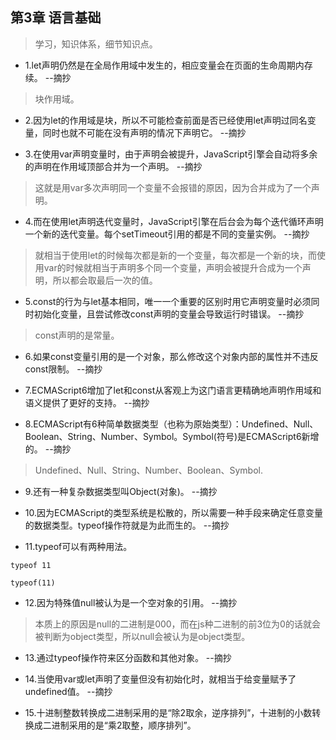 ## 第3章 语言基础

>学习，知识体系，细节知识点。

- 1.let声明仍然是在全局作用域中发生的，相应变量会在页面的生命周期内存续。 --摘抄

>块作用域。

- 2.因为let的作用域是块，所以不可能检查前面是否已经使用let声明过同名变量，同时也就不可能在没有声明的情况下声明它。 --摘抄

- 3.在使用var声明变量时，由于声明会被提升，JavaScript引擎会自动将多余的声明在作用域顶部合并为一个声明。 --摘抄

>这就是用var多次声明同一个变量不会报错的原因，因为合并成为了一个声明。

- 4.而在使用let声明迭代变量时，JavaScript引擎在后台会为每个迭代循环声明一个新的迭代变量。每个setTimeout引用的都是不同的变量实例。 --摘抄

>就相当于使用let的时候每次都是新的一个变量，每次都是一个新的块，而使用var的时候就相当于声明多个同一个变量，声明会被提升合成为一个声明，所以都会取最后一次的值。

- 5.const的行为与let基本相同，唯一一个重要的区别时用它声明变量时必须同时初始化变量，且尝试修改const声明的变量会导致运行时错误。 --摘抄

>const声明的是常量。

- 6.如果const变量引用的是一个对象，那么修改这个对象内部的属性并不违反const限制。 --摘抄

- 7.ECMAScript6增加了let和const从客观上为这门语言更精确地声明作用域和语义提供了更好的支持。 --摘抄

- 8.ECMAScript有6种简单数据类型（也称为原始类型）：Undefined、Null、Boolean、String、Number、Symbol。Symbol(符号)是ECMAScript6新增的。 --摘抄

>Undefined、Null、String、Number、Boolean、Symbol.

- 9.还有一种复杂数据类型叫Object(对象)。 --摘抄

- 10.因为ECMAScript的类型系统是松散的，所以需要一种手段来确定任意变量的数据类型。typeof操作符就是为此而生的。 --摘抄

- 11.typeof可以有两种用法。

```
typeof 11

typeof(11)
```

- 12.因为特殊值null被认为是一个空对象的引用。 --摘抄

>本质上的原因是null的二进制是000，而在js种二进制的前3位为0的话就会被判断为object类型，所以null会被认为是object类型。

- 13.通过typeof操作符来区分函数和其他对象。 --摘抄

- 14.当使用var或let声明了变量但没有初始化时，就相当于给变量赋予了undefined值。 --摘抄

- 15.十进制整数转换成二进制采用的是“除2取余，逆序排列”，十进制的小数转换成二进制采用的是“乘2取整，顺序排列”。
